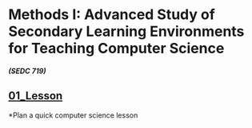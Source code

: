 # Methods I: Advanced Study of Secondary Learning Environments for Teaching Computer Science 
##### (SEDC 719)

## [01_Lesson](https://github.com/hunter-teacher-cert/cohort-3-summer-work-qvzou/blob/master/methods/01_Lesson.txt)
*Plan a quick computer science lesson
